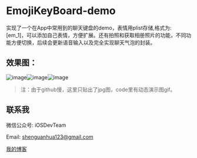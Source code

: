 # EmojiKeyBoard-demo
  实现了一个在App中常用到的聊天键盘的demo，表情用plist存储,格式为:[em_1]，可以添加自己表情，方便扩展。还有拍照和获取相册照片的功能，不同功能方便切换，后续会更新语音输入以及完全实现聊天气泡的封装。
  
## 效果图：
 ![image](https://github.com/shenAlexy/EmojiKeyBoard-demo/blob/master/EmojiKeyBoard-demo/EmojiKeyBoard-demo/1.png)![image](https://github.com/shenAlexy/EmojiKeyBoard-demo/blob/master/EmojiKeyBoard-demo/EmojiKeyBoard-demo/2.png)![image](https://github.com/shenAlexy/EmojiKeyBoard-demo/blob/master/EmojiKeyBoard-demo/EmojiKeyBoard-demo/3.png)
 
> 注：由于github慢，这里只贴出了jpg图，code里有动态演示图gif。

## 联系我
   微信公众号:  iOSDevTeam
   
   Email: shenguanhua123@gmail.com
   
   [我的博客](http://blog.csdn.net/shenguanhua) 

